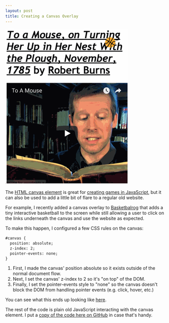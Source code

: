 ```yaml
---
layout: post
title: Creating a Canvas Overlay
---
```


[![Basketball Bouncing Over the DOM](/images/creating-a-canvas-overlay.gif)](https://mtmckenna.github.io/creating-a-canvas-overlay/)

The [HTML canvas element](https://developer.mozilla.org/en-US/docs/Web/API/Canvas_API) is great for [creating games in JavaScript](https://www.basketbalrog.com), but it can also be used to add a little bit of flare to a regular old website.

For example, I recently added a canvas overlay to [Basketbalrog](https://www.basketbalrog.com) that adds a tiny interactive basketball to the screen while still allowing a user to click on the links underneath the canvas and use the website as expected.

To make this happen, I configured a few CSS rules on the canvas:

```
#canvas {
  position: absolute;
  z-index: 2;
  pointer-events: none;
}
```

<ol>
<li>First, I made the canvas' position absolute so it exists outside of the normal document flow.</li>
<li>Next, I set the canvas' z-index to 2 so it's "on top" of the DOM.</li>
<li>Finally, I set the pointer-events style to "none" so the canvas doesn't block the DOM from handling pointer events (e.g. click, hover, etc.)</li>
</ol>

You can see what this ends up looking like [here](https://mtmckenna.github.io/creating-a-canvas-overlay/).

The rest of the code is plain old JavaScript interacting with the canvas element. I put a [copy of the code here on GitHub](https://github.com/mtmckenna/creating-a-canvas-overlay) in case that's handy.
